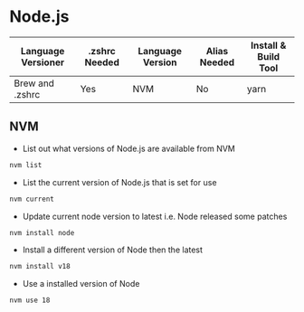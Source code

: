 # Node.js

| Language Versioner | .zshrc Needed | Language Version | Alias Needed | Install & Build Tool |
| ------------------ | ------------- | ---------------- | ------------ | -------------------- |
| Brew and .zshrc    | Yes           | NVM              | No           | yarn                 |

## NVM

- List out what versions of Node.js are available from NVM

```bash
nvm list
```

- List the current version of Node.js that is set for use

```bash
nvm current
```

- Update current node version to latest i.e. Node released some patches

```bash
nvm install node
```

- Install a different version of Node then the latest

```bash
nvm install v18
```

- Use a installed version of Node

```bash
nvm use 18
```
